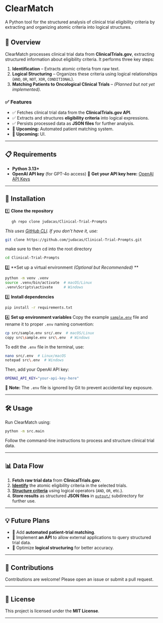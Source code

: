 # ClearMatch

A Python tool for the structured analysis of clinical trial eligibility criteria by extracting and organizing atomic criteria into logical structures.

## 🚀 Overview

ClearMatch processes clinical trial data from **ClinicalTrials.gov**, extracting structured information about eligibility criteria. It performs three key steps:

1. **Identification** – Extracts atomic criteria from raw text.
2. **Logical Structuring** – Organizes these criteria using logical relationships (`AND`, `OR`, `NOT`, `XOR`, `CONDITIONAL`).
3. **Matching Patients to Oncological Clinical Trials** – _(Planned but not yet implemented)._

### **✅ Features**
- ✅ Fetches clinical trial data from the **ClinicalTrials.gov API**.
- ✅ Extracts and structures **eligibility criteria** into logical expressions.
- ✅ Persists processed data as **JSON files** for further analysis.
- 🚧 **Upcoming:** Automated patient matching system.
- 🚧 **Upcoming:** UI.

---

## **📋 Requirements**
- **Python 3.13+**
- **OpenAI API key** (for GPT-4o access)
  📌 **Get your API key here:** [OpenAI API Keys](https://platform.openai.com/api-keys)

---

## **💾 Installation**

1️⃣ **Clone the repository**
```sh
   gh repo clone judacas/Clinical-Trial-Prompts
   ```

   _This uses [GitHub CLI](https://cli.github.com/). If you don’t have it, use:_

   ```sh
   git clone https://github.com/judacas/Clinical-Trial-Prompts.git
   ```
make sure to then cd into the root directory
```sh
cd Clinical-Trial-Prompts
```

2️⃣ **Set up a virtual environment _(Optional but Recommended)_ **
```sh
python -m venv .venv
source .venv/bin/activate  # macOS/Linux
.venv\Scripts\activate     # Windows
```

3️⃣ **Install dependencies**
```sh
pip install -r requirements.txt
```

4️⃣ **Set up environment variables**
Copy the example [`sample.env`](src/sample.env) file and rename it to proper `.env` naming convention:
```sh
cp src/sample.env src/.env  # macOS/Linux
copy src\sample.env src\.env  # Windows
```

To edit the `.env` file in the terminal, use:
```sh
nano src/.env  # Linux/macOS
notepad src\.env  # Windows
```
Then, add your OpenAI API key:
```sh
OPENAI_API_KEY="your-api-key-here"
```

📌 **Note:** The `.env` file is ignored by Git to prevent accidental key exposure.

---

## **🛠 Usage**
Run ClearMatch using:
```sh
python -m src.main
```
Follow the command-line instructions to process and structure clinical trial data.

---

## **📊 Data Flow**
1. **Fetch raw trial data** from **ClinicalTrials.gov**.
2. [**Identify**](src/services/identifier.py) the atomic eligibility criteria in the selected trials.
3. [**Structure criteria**](src/services/logical_structurizer.py) using logical operators (`AND`, `OR`, etc.).
4. **Store results** as structured **JSON files** in [`output/`](output/) subdirectory for further use.

---

## **💡 Future Plans**
- 🔹 Add **automated patient-trial matching**.
- 🔹 Implement **an API** to allow external applications to query structured trial data.
- 🔹 Optimize **logical structuring** for better accuracy.

---

## **🤝 Contributions**
Contributions are welcome! Please open an issue or submit a pull request.

---

## **📜 License**
This project is licensed under the **MIT License**.

---
